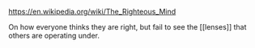 https://en.wikipedia.org/wiki/The_Righteous_Mind

On how everyone thinks they are right, but fail to see the [[lenses]] that others are operating under.
